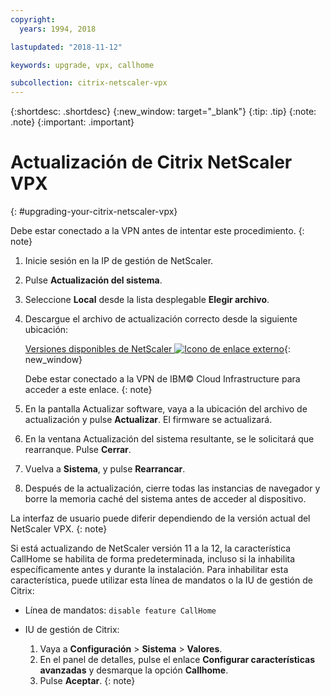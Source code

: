 ```yaml
---
copyright:
  years: 1994, 2018

lastupdated: "2018-11-12"

keywords: upgrade, vpx, callhome

subcollection: citrix-netscaler-vpx
---
```


{:shortdesc: .shortdesc}
{:new_window: target="_blank"}
{:tip: .tip}
{:note: .note}
{:important: .important}

# Actualización de Citrix NetScaler VPX
{: #upgrading-your-citrix-netscaler-vpx}

Debe estar conectado a la VPN antes de intentar este procedimiento.
{: note}

1. Inicie sesión en la IP de gestión de NetScaler.
2. Pulse **Actualización del sistema**.
4. Seleccione **Local** desde la lista desplegable **Elegir archivo**.
4. Descargue el archivo de actualización correcto desde la siguiente ubicación:

	[Versiones disponibles de NetScaler ![Icono de enlace externo](../../icons/launch-glyph.svg "Icono de enlace externo")](http://downloads.softlayer.local/citrix/netscaler/){: new_window}

	Debe estar conectado a la VPN de IBM© Cloud Infrastructure para acceder a este enlace.
  {: note}

5. En la pantalla Actualizar software, vaya a la ubicación del archivo de actualización y pulse **Actualizar**. El firmware se actualizará.
6. En la ventana Actualización del sistema resultante, se le solicitará que rearranque. Pulse **Cerrar**.
7. Vuelva a **Sistema**, y pulse **Rearrancar**.
8. Después de la actualización, cierre todas las instancias de navegador y borre la memoria caché del sistema antes de acceder al dispositivo.


La interfaz de usuario puede diferir dependiendo de la versión actual del NetScaler VPX.
{: note}

Si está actualizando de NetScaler versión 11 a la 12, la característica CallHome se habilita de forma predeterminada, incluso si la inhabilita específicamente antes y durante la instalación. Para inhabilitar esta característica, puede utilizar esta línea de mandatos o la IU de gestión de Citrix:

   * Línea de mandatos: `disable feature CallHome`
   * IU de gestión de Citrix:

     1. Vaya a **Configuración** > **Sistema** > **Valores**.
     2. En el panel de detalles, pulse el enlace **Configurar características avanzadas** y desmarque la opción **Callhome**.
     3. Pulse **Aceptar**.
     {: note}
